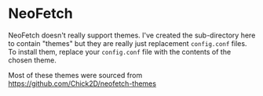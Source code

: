 # NeoFetch

NeoFetch doesn't really support themes. I've created the sub-directory here to contain "themes" but they are really just replacement `config.conf` files. To install them, replace your `config.conf` file with the contents of the chosen theme.

Most of these themes were sourced from https://github.com/Chick2D/neofetch-themes
